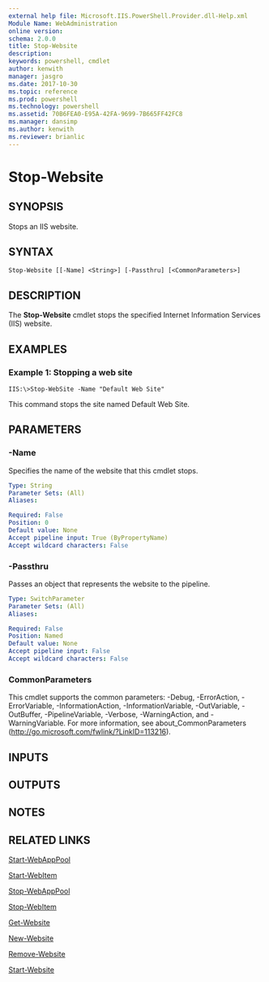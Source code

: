```yaml
---
external help file: Microsoft.IIS.PowerShell.Provider.dll-Help.xml
Module Name: WebAdministration
online version: 
schema: 2.0.0
title: Stop-Website
description: 
keywords: powershell, cmdlet
author: kenwith
manager: jasgro
ms.date: 2017-10-30
ms.topic: reference
ms.prod: powershell
ms.technology: powershell
ms.assetid: 70B6FEA0-E95A-42FA-9699-7B665FF42FC8
ms.manager: dansimp
ms.author: kenwith
ms.reviewer: brianlic
---
```


# Stop-Website

## SYNOPSIS
Stops an IIS website.

## SYNTAX

```
Stop-Website [[-Name] <String>] [-Passthru] [<CommonParameters>]
```

## DESCRIPTION
The **Stop-Website** cmdlet stops the specified Internet Information Services (IIS) website.

## EXAMPLES

### Example 1: Stopping a web site
```
IIS:\>Stop-WebSite -Name "Default Web Site"
```

This command stops the site named Default Web Site.

## PARAMETERS

### -Name
Specifies the name of the website that this cmdlet stops.

```yaml
Type: String
Parameter Sets: (All)
Aliases: 

Required: False
Position: 0
Default value: None
Accept pipeline input: True (ByPropertyName)
Accept wildcard characters: False
```

### -Passthru
Passes an object that represents the website to the pipeline.

```yaml
Type: SwitchParameter
Parameter Sets: (All)
Aliases: 

Required: False
Position: Named
Default value: None
Accept pipeline input: False
Accept wildcard characters: False
```

### CommonParameters
This cmdlet supports the common parameters: -Debug, -ErrorAction, -ErrorVariable, -InformationAction, -InformationVariable, -OutVariable, -OutBuffer, -PipelineVariable, -Verbose, -WarningAction, and -WarningVariable. For more information, see about_CommonParameters (http://go.microsoft.com/fwlink/?LinkID=113216).

## INPUTS

## OUTPUTS

## NOTES

## RELATED LINKS

[Start-WebAppPool](./Start-WebAppPool.md)

[Start-WebItem](./Start-WebItem.md)

[Stop-WebAppPool](./Stop-WebAppPool.md)

[Stop-WebItem](./Stop-WebItem.md)

[Get-Website](./Get-Website.md)

[New-Website](./New-Website.md)

[Remove-Website](./Remove-Website.md)

[Start-Website](./Start-Website.md)

